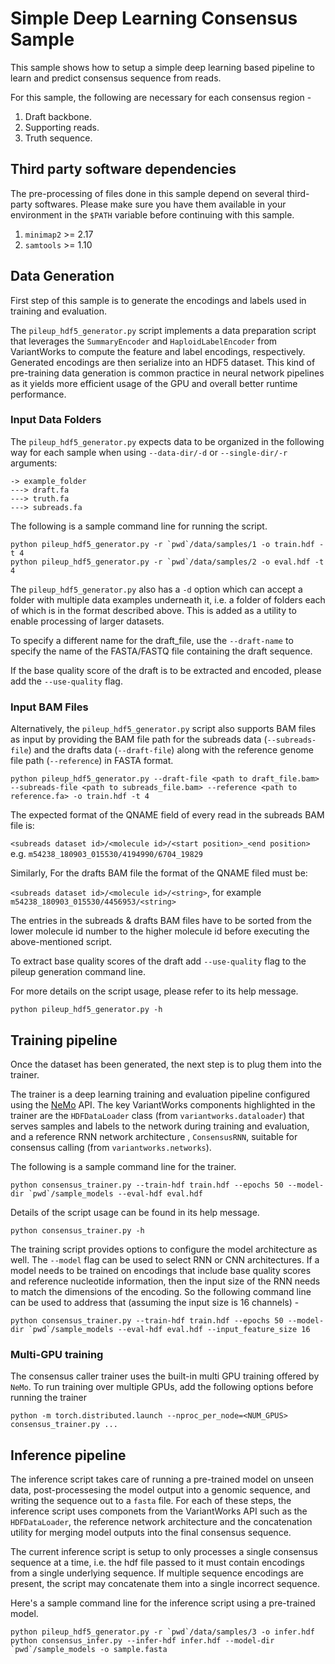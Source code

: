 # Simple Deep Learning Consensus Sample

This sample shows how to setup a simple deep learning based pipeline
to learn and predict consensus sequence from reads.

For this sample, the following are necessary for each consensus region - 

1. Draft backbone.
2. Supporting reads.
2. Truth sequence.

## Third party software dependencies

The pre-processing of files done in this sample depend on several third-party
softwares. Please make sure you have them available in your environment in the
`$PATH` variable before continuing with this sample.

1. `minimap2` >= 2.17
2. `samtools` >= 1.10

## Data Generation

First step of this sample is to generate the encodings and labels used in training and evaluation.

The `pileup_hdf5_generator.py` script implements a data preparation script that leverages the
`SummaryEncoder` and `HaploidLabelEncoder` from VariantWorks to compute the feature and
label encodings, respectively. Generated encodings are then serialize into an HDF5 dataset.
This kind of pre-training data generation is common practice in neural network pipelines as
it yields more efficient usage of the GPU and overall better runtime performance.

### Input Data Folders
The `pileup_hdf5_generator.py` expects data to be organized in the following way for each sample when 
using `--data-dir/-d` or `--single-dir/-r` arguments:
```
-> example_folder
---> draft.fa
---> truth.fa
---> subreads.fa
```

The following is a sample command line for running the script.
```
python pileup_hdf5_generator.py -r `pwd`/data/samples/1 -o train.hdf -t 4
python pileup_hdf5_generator.py -r `pwd`/data/samples/2 -o eval.hdf -t 4
```
The `pileup_hdf5_generator.py` also has a `-d` option which can accept a folder with multiple
data examples underneath it, i.e. a folder of folders each of which is in the format described
above. This is added as a utility to enable processing of larger datasets.

To specify a different name for the draft_file, use the `--draft-name` to specify the name of the FASTA/FASTQ file containing the draft sequence.

If the base quality score of the draft is to be extracted and encoded, please add the `--use-quality` flag.

### Input BAM Files
Alternatively, the `pileup_hdf5_generator.py` script also supports BAM files as input by providing the BAM file path for the
subreads data (`--subreads-file`) and the drafts data (`--draft-file`) along with the reference genome file path (`--reference`) in FASTA format.
```
python pileup_hdf5_generator.py --draft-file <path to draft_file.bam> --subreads-file <path to subreads_file.bam> --reference <path to reference.fa> -o train.hdf -t 4
```

The expected format of the QNAME field of every read in the subreads BAM file is:

```<subreads dataset id>/<molecule id>/<start position>_<end position>```
e.g. ```m54238_180903_015530/4194990/6704_19829```

Similarly, For the drafts BAM file the format of the QNAME filed must be:

```<subreads dataset id>/<molecule id>/<string>```, for example  ```m54238_180903_015530/4456953/<string>```

The entries in the subreads & drafts BAM files have to be sorted from the lower molecule id number to the higher molecule id before executing the above-mentioned script.

To extract base quality scores of the draft add `--use-quality` flag to the pileup generation command line.

For more details on the script usage, please refer to its help message.
```
python pileup_hdf5_generator.py -h
```

## Training pipeline

Once the dataset has been generated, the next step is to plug them into the trainer.

The trainer is a deep learning training and evaluation pipeline configured using the
[NeMo](https://nvidia.github.io/NeMo/) API. The key VariantWorks components highlighted in
the trainer are the `HDFDataLoader` class (from `variantworks.dataloader`) that serves samples
and labels to the network during training and evaluation, and a reference RNN network architecture
, `ConsensusRNN`, suitable for consensus calling (from `variantworks.networks`).

The following is a sample command line for the trainer.
```
python consensus_trainer.py --train-hdf train.hdf --epochs 50 --model-dir `pwd`/sample_models --eval-hdf eval.hdf
```

Details of the script usage can be found in its help message.
```
python consensus_trainer.py -h
```

The training script provides options to configure the model architecture as well. The `--model` flag can be used to select 
RNN or CNN architectures. If a model needs to be trained on encodings that include base quality scores and reference 
nucleotide information, then the input size of the RNN needs to match the dimensions of the encoding. So the following 
command line can be used to address that (assuming the input size is 16 channels) -
```
python consensus_trainer.py --train-hdf train.hdf --epochs 50 --model-dir `pwd`/sample_models --eval-hdf eval.hdf --input_feature_size 16
```

### Multi-GPU training
The consensus caller trainer uses the built-in multi GPU training offered by `NeMo`. To run training over multiple GPUs,
add the following options before running the trainer
```
python -m torch.distributed.launch --nproc_per_node=<NUM_GPUS> consensus_trainer.py ...
```

## Inference pipeline

The inference script takes care of running a pre-trained model on unseen data, post-processesing
the model output into a genomic sequence, and writing the sequence out to a `fasta` file. For each of
these steps, the inference script uses componets from the VariantWorks API such as the `HDFDataLoader`,
the reference network architecture and the concatenation utility for merging model outputs into
the final consensus sequence.

The current inference script is setup to only processes a single consensus sequence at a time,
i.e. the hdf file passed to it must contain encodings from a single underlying sequence. If multiple
sequence encodings are present, the script may concatenate them into a single incorrect sequence.

Here's a sample command line for the inference script using a pre-trained model.
```
python pileup_hdf5_generator.py -r `pwd`/data/samples/3 -o infer.hdf
python consensus_infer.py --infer-hdf infer.hdf --model-dir `pwd`/sample_models -o sample.fasta
```
